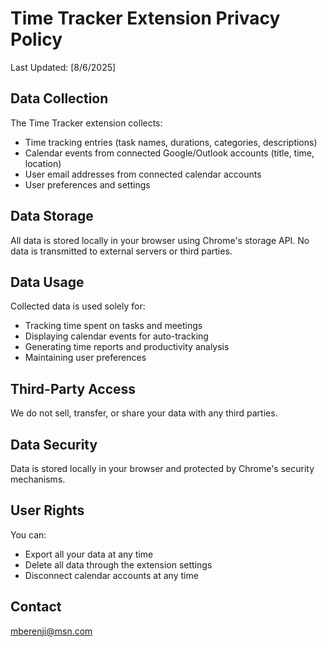 # Time Tracker Extension Privacy Policy

Last Updated: [8/6/2025]

## Data Collection
The Time Tracker extension collects:
- Time tracking entries (task names, durations, categories, descriptions)
- Calendar events from connected Google/Outlook accounts (title, time, location)
- User email addresses from connected calendar accounts
- User preferences and settings

## Data Storage
All data is stored locally in your browser using Chrome's storage API. No data is transmitted to external servers or third parties.

## Data Usage
Collected data is used solely for:
- Tracking time spent on tasks and meetings
- Displaying calendar events for auto-tracking
- Generating time reports and productivity analysis
- Maintaining user preferences

## Third-Party Access
We do not sell, transfer, or share your data with any third parties.

## Data Security
Data is stored locally in your browser and protected by Chrome's security mechanisms.

## User Rights
You can:
- Export all your data at any time
- Delete all data through the extension settings
- Disconnect calendar accounts at any time

## Contact
mberenji@msn.com
